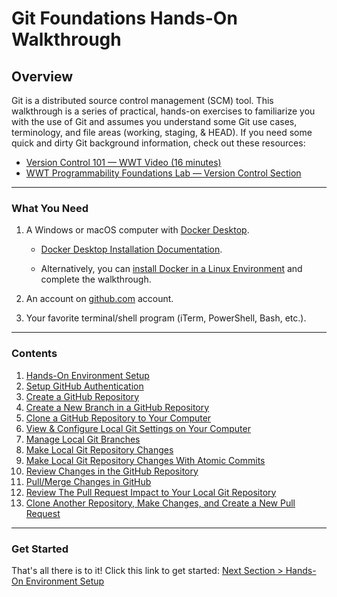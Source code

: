 # Git Foundations Hands-On Walkthrough

## Overview

Git is a distributed source control management (SCM) tool. This walkthrough is a series of practical, hands-on exercises to familiarize you with the use of Git and assumes you understand some Git use cases, terminology, and file areas (working, staging, & HEAD). If you need some quick and dirty Git background information, check out these resources:

- [Version Control 101 — WWT Video (16 minutes)](https://www.wwt.com/video/introduction-to-version-control "WWT Version Control 101")
- [WWT Programmability Foundations Lab — Version Control Section](https://www.wwt.com/lab/programmability-foundations-lab " WWT Programmability Foundations - Version Control")

---

### What You Need

1. A Windows or macOS computer with [Docker Desktop](https://www.docker.com/products/docker-desktop "Docker Desktop Download").

   - [Docker Desktop Installation Documentation](https://docs.docker.com/desktop/ "Docker Desktop Installation Documentation").

   - Alternatively, you can [install Docker in a Linux Environment](https://docs.docker.com/engine/install/ "Install Docker in a Linux Environment") and complete the walkthrough.

2. An account on [github.com](https://github.com/join "Join GitHub") account.

3. Your favorite terminal/shell program (iTerm, PowerShell, Bash, etc.).

---

### Contents

1. [Hands-On Environment Setup](sections/section_1.md "Hands-On Environment Setup")
2. [Setup GitHub Authentication](sections/section_2.md "Setup GitHub Authentication")
3. [Create a GitHub Repository](sections/section_3.md "Create a GitHub Repository")
4. [Create a New Branch in a GitHub Repository](sections/section_4.md "Create a New Branch in a GitHub Repository")
5. [Clone a GitHub Repository to Your Computer](sections/section_5.md "Clone a GitHub Repository to Your Computer")
6. [View & Configure Local Git Settings on Your Computer](sections/section_6.md "View & Configure Local Git Settings on Your Computer")
7. [Manage Local Git Branches](sections/section_7.md "Manage Local Git Branches")
8. [Make Local Git Repository Changes](sections/section_8.md "Make Local Git Repository Changes")
9. [Make Local Git Repository Changes With Atomic Commits](sections/section_9.md "Make Local Git Repository Changes With Atomic Commits")
10. [Review Changes in the GitHub Repository](sections/section_10.md "Review Changes in the GitHub Repository")
11. [Pull/Merge Changes in GitHub](sections/section_11.md "Pull/Merge Changes in GitHub")
12. [Review The Pull Request Impact to Your Local Git Repository](sections/section_12.md "Review The Pull Request Impact to Your Local Git Repository")
13. [Clone Another Repository, Make Changes, and Create a New Pull Request](sections/section_13.md "Clone Another Repository, Make Changes, and Create a New Pull Request")

---

### Get Started

That's all there is to it! Click this link to get started: [Next Section > Hands-On Environment Setup](sections/section_1.md "Hands-On Environment Setup")

